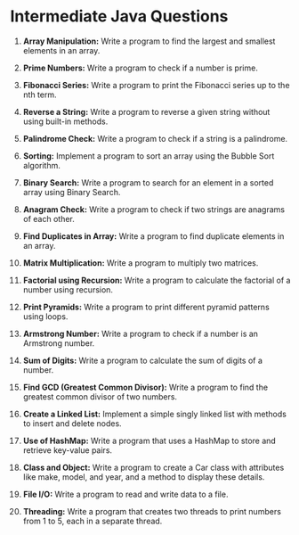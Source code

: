  
# Intermediate Java Questions

1. **Array Manipulation:** Write a program to find the largest and smallest elements in an array.

2. **Prime Numbers:** Write a program to check if a number is prime.

3. **Fibonacci Series:** Write a program to print the Fibonacci series up to the nth term.

4. **Reverse a String:** Write a program to reverse a given string without using built-in methods.

5. **Palindrome Check:** Write a program to check if a string is a palindrome.

6. **Sorting:** Implement a program to sort an array using the Bubble Sort algorithm.

7. **Binary Search:** Write a program to search for an element in a sorted array using Binary Search.

8. **Anagram Check:** Write a program to check if two strings are anagrams of each other.

9. **Find Duplicates in Array:** Write a program to find duplicate elements in an array.

10. **Matrix Multiplication:** Write a program to multiply two matrices.

11. **Factorial using Recursion:** Write a program to calculate the factorial of a number using recursion.

12. **Print Pyramids:** Write a program to print different pyramid patterns using loops.

13. **Armstrong Number:** Write a program to check if a number is an Armstrong number.

14. **Sum of Digits:** Write a program to calculate the sum of digits of a number.

15. **Find GCD (Greatest Common Divisor):** Write a program to find the greatest common divisor of two numbers.

16. **Create a Linked List:** Implement a simple singly linked list with methods to insert and delete nodes.

17. **Use of HashMap:** Write a program that uses a HashMap to store and retrieve key-value pairs.

18. **Class and Object:** Write a program to create a Car class with attributes like make, model, and year, and a method to display these details.

19. **File I/O:** Write a program to read and write data to a file.

20. **Threading:** Write a program that creates two threads to print numbers from 1 to 5, each in a separate thread.
